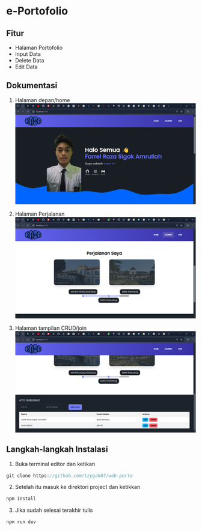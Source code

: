 # e-Portofolio
## Fitur
- Halaman Portofolio
- Input Data
- Delete Data
- Edit Data

## Dokumentasi
1. Halaman depan/home
![halaman depan/home](https://raw.githubusercontent.com/tzygak07/web-porto/main/Screenshot%20(40).png)

2. Halaman Perjalanan
   ![halaman depan/home](https://raw.githubusercontent.com/tzygak07/web-porto/main/Screenshot%20(41).png)

3. Halaman tampilan CRUD/join
   ![halaman depan/home](https://raw.githubusercontent.com/tzygak07/web-porto/main/Screenshot%20(42).png)

## Langkah-langkah Instalasi
1. Buka terminal editor dan ketikan
```js
git clone https://github.com/tzygak07/web-porto
```

2. Setelah itu masuk ke direktori project dan ketikkan
```js
npm install
```

3. Jika sudah selesai terakhir tulis
```js
npm run dev
```
